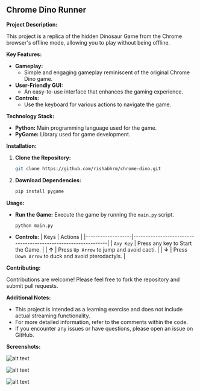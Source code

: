 ## **Chrome Dino Runner**

**Project Description:**

This project is a replica of the hidden Dinosaur Game from the Chrome browser's offline mode, allowing you to play without being offline.

**Key Features:**

* **Gameplay:**
  - Simple and engaging gameplay reminiscent of the original Chrome Dino game.
* **User-Friendly GUI:**
  - An easy-to-use interface that enhances the gaming experience.
* **Controls:**
  - Use the keyboard for various actions to navigate the game.

**Technology Stack:**

* **Python:** Main programming language used for the game.
* **PyGame:** Library used for game development.

**Installation:**

1. **Clone the Repository:**
   ```bash
   git clone https://github.com/rishabhrm/chrome-dino.git
   ```
2. **Download Dependencies:**
   ```bash
   pip install pygame
   ```

**Usage:**

* **Run the Game:** Execute the game by running the `main.py` script.
  ```bash
  python main.py
  ```
* **Controls:**
  | Keys              | Actions                                                       |
  |-------------------|---------------------------------------------------------------|
  |  `Any Key`        | Press any key to Start the Game.                             |
  |   **&#8593;**     | Press `Up Arrow` to jump and avoid cacti.                   |
  |   **&#8595;**     | Press `Down Arrow` to duck and avoid pterodactyls.          |

**Contributing:**

Contributions are welcome! Please feel free to fork the repository and submit pull requests.

**Additional Notes:**

* This project is intended as a learning exercise and does not include actual streaming functionality.
* For more detailed information, refer to the comments within the code.
* If you encounter any issues or have questions, please open an issue on GitHub.

**Screenshots:**

![alt text](https://github.com/rishabhrm/chrome-dino/blob/main/screenshots/screenshot-1.png)

![alt text](https://github.com/rishabhrm/chrome-dino/blob/main/screenshots/screenshot-2.png)

![alt text](https://github.com/rishabhrm/chrome-dino/blob/main/screenshots/screenshot-3.png)